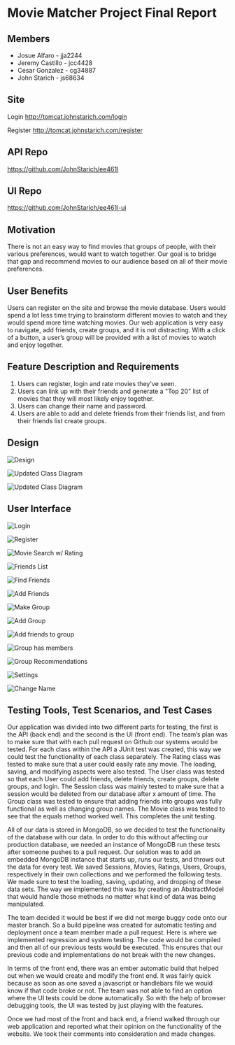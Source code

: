 # Movie Matcher Project Final Report

## Members

* Josue Alfaro - jja2244
* Jeremy Castillo - jcc4428
* Cesar Gonzalez - cg34887
* John Starich - js68634

## Site

Login
<http://tomcat.johnstarich.com/login>

Register
<http://tomcat.johnstarich.com/register>

## API Repo
<https://github.com/JohnStarich/ee461l>

## UI Repo
<https://github.com/JohnStarich/ee461l-ui>

## Motivation

There is not an easy way to find movies that groups of people, with their various preferences, would want to watch together. Our goal is to bridge that gap and recommend movies to our audience based on all of their movie preferences.

## User Benefits

Users can register on the site and browse the movie database. Users would spend a lot less time trying to brainstorm different movies to watch and they would spend more time watching movies. Our web application is very easy to navigate, add friends, create groups, and it is not distracting. With a click of a button, a user’s group will be provided with a list of movies to watch and enjoy together.

## Feature Description and Requirements

1. Users can register, login and rate movies they've seen.
2. Users can link up with their friends and generate a "Top 20" list of movies that they will most likely enjoy together. 
3. Users can change their name and password. 
4. Users are able to add and delete friends from their friends list, and from their friends list create groups.

## Design

![Design](screenshots/design.png)

![Updated Class Diagram](screenshots/classDiagram1.png)

![Updated Class Diagram](screenshots/classDiagram2.png)

## User Interface

![Login](screenshots/login.png)

![Register](screenshots/register.png)

![Movie Search w/ Rating](screenshots/movie_search_wrating.png)

![Friends List](screenshots/friendslist.png)

![Find Friends](screenshots/findfriends.png)

![Add Friends](screenshots/addfriends.png)

![Make Group](screenshots/makegroup.png)

![Add Group](screenshots/addedgroup.png)

![Add friends to group](screenshots/addfriendstogroup.png)

![Group has members](screenshots/grouphasfriends.png)

![Group Recommendations](screenshots/grouprecommendations.png)

![Settings](screenshots/settings.png)

![Change Name](screenshots/changename.png)

## Testing Tools, Test Scenarios, and Test Cases

Our application was divided into two different parts for testing, the first is the API (back end) and the second is the UI (front end). The team’s plan was to make sure that with each pull request on Github our systems would be tested. 
For each class within the API a JUnit test was created, this way we could test the functionality of each class separately. The Rating class was tested to make sure that a user could easily rate any movie. The loading, saving, and modifying aspects were also tested. The User class was tested so that each User could add friends, delete friends, create groups, delete groups, and login. The Session class was mainly tested to make sure that a session would be deleted from our database after x amount of time. The Group class was tested to ensure that adding friends into groups was fully functional as well as changing group names. The Movie class was tested to see that the equals method worked well. This completes the unit testing. 

All of our data is stored in MongoDB, so we decided to test the functionality of the database with our data. In order to do this without affecting our production database, we needed an instance of MongoDB run these tests after someone pushes to a pull request. Our solution was to add an embedded MongoDB instance that starts up, runs our tests, and throws out the data for every test. We saved Sessions, Movies, Ratings, Users, Groups, respectively in their own collections and we performed the following tests. We made sure to test the loading, saving, updating, and dropping of these data sets. The way we implemented this was by creating an AbstractModel that would handle those methods no matter what kind of data was being manipulated. 

The team decided it would be best if we did not merge buggy code onto our master branch. So a build pipeline was created for automatic testing and deployment once a team member made a pull request. Here is where we implemented regression and system testing. The code would be compiled and then all of our previous tests would be executed. This ensures that our previous code and implementations do not break with the new changes.

In terms of the front end, there was an ember automatic build that helped out when we would create and modify the front end. It was fairly quick because as soon as one saved a javascript or handlebars file we would know if that code broke or not. The team was not able to find an option where the UI tests could be done automatically. So with the help of browser debugging tools, the UI was tested by just playing with the features. 

Once we had most of the front and back end, a friend walked through our web application and reported what their opinion on the functionality of the website. We took their comments into consideration and made changes.

